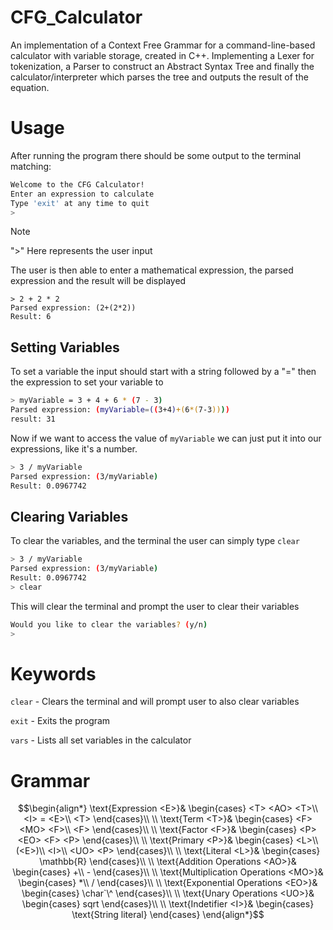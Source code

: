 # CFG_Calculator
An implementation of a Context Free Grammar for a command-line-based calculator with variable storage, created in C++. Implementing a Lexer for tokenization, a Parser to construct an Abstract Syntax Tree and finally the calculator/interpreter which parses the tree and outputs the result of the equation.

# Usage
After running the program there should be some output to the terminal matching:
```bash
Welcome to the CFG Calculator!
Enter an expression to calculate
Type 'exit' at any time to quit
>
```

> [!NOTE] 
> ">" Here represents the user input


The user is then able to enter a mathematical expression, the parsed expression and the result will be displayed
```
> 2 + 2 * 2
Parsed expression: (2+(2*2))
Result: 6
```
## Setting Variables
To set a variable the input should start with a string followed by a "=" then the expression to set your variable to
```bash
> myVariable = 3 + 4 + 6 * (7 - 3)
Parsed expression: (myVariable=((3+4)+(6*(7-3))))
result: 31
```
Now if we want to access the value of `myVariable` we can just put it into our expressions, like it's a number.
```bash
> 3 / myVariable
Parsed expression: (3/myVariable)
Result: 0.0967742
```
## Clearing Variables
To clear the variables, and the terminal the user can simply type `clear`
```bash
> 3 / myVariable
Parsed expression: (3/myVariable)
Result: 0.0967742
> clear
```
This will clear the terminal and prompt the user to clear their variables
```bash
Would you like to clear the variables? (y/n)
> 
```

# Keywords
`clear` - Clears the terminal and will prompt user to also clear variables

`exit` - Exits the program

`vars` - Lists all set variables in the calculator

# Grammar

```math
\begin{align*}

\text{Expression <E>}&
\begin{cases}
    <T> <AO> <T>\\
    <I> = <E>\\
    <T>
\end{cases}\\
\\


\text{Term <T>}&
\begin{cases}
    <F> <MO> <F>\\
    <F>
\end{cases}\\
\\


\text{Factor <F>}&
\begin{cases}
    <P> <EO> <F>
    <P>
\end{cases}\\
\\


\text{Primary <P>}&
\begin{cases}
    <L>\\
    (<E>)\\
    <I>\\
    <UO> <P>
\end{cases}\\
\\

\text{Literal <L>}&
\begin{cases}
    \mathbb{R}
\end{cases}\\
\\


\text{Addition Operations <AO>}&
\begin{cases}
    +\\
    -
\end{cases}\\
\\

\text{Multiplication Operations <MO>}&
\begin{cases}
    *\\
    /
\end{cases}\\
\\

\text{Exponential Operations <EO>}&
\begin{cases}
    \char`\^

\end{cases}\\
\\
\text{Unary Operations <UO>}&
\begin{cases}
    sqrt
\end{cases}\\
\\

\text{Indetifier <I>}&
\begin{cases}
    \text{String literal}
\end{cases}

\end{align*}
```
